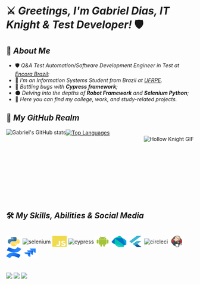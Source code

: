 # ⚔️ *Greetings, I'm Gabriel Dias, IT Knight & Test Developer!* 🛡️

## 📜 *About Me*
- 🛡️ *Q&A Test Automation/Software Development Engineer in Test at [Encora Brazil](https://www.encora.com/?daitan-is-now-encora);*
- 🏫 *I’m an Information Systems Student from Brazil at [UFRPE](https://www.ufrpe.br).*
- 🐞 *Battling bugs with **Cypress framework**;*
- 🌑 *Delving into the depths of **Robot Framework** and **Selenium Python**;*
- 📂 *Here you can find my college, work, and study-related projects.*

## 🔮 *My GitHub Realm*
  <div style="display: flex; align-items: flex-start;">
    <div>
      <a href="https://github.com/gdias9487">
        <img align="left" height="150em" src="https://github-readme-stats.vercel.app/api?username=gdias9487&show_icons=true&theme=dark&include_all_commits=true&count_private=true" alt="Gabriel's GitHub stats"/>
        <img align="center" height="150em" src="https://github-readme-stats.vercel.app/api/top-langs/?username=gdias9487&layout=compact&langs_count=7&theme=dark" alt="Top Languages"/>
      </a>
      <img align="right" src="https://media.tenor.com/_Z9Mq2Ct-2sAAAAi/hollow-knight-waking-up.gif" alt="Hollow Knight GIF" height="170" style="margin-left: 100px;"/>
    </div>
    
  </div>

 ## 🛠️ *My Skills, Abilities & Social Media*
<div style="display: inline_block"><br>
  <img align="center" alt="python" height="30" width="40" src="https://raw.githubusercontent.com/devicons/devicon/master/icons/python/python-original.svg">
  <img align="center" alt="selenium" height="30" width="40" src="https://cdn.jsdelivr.net/gh/devicons/devicon@latest/icons/selenium/selenium-original.svg">  
  <img align="center" alt="javascript" height="30" width="40" src="https://raw.githubusercontent.com/devicons/devicon/master/icons/javascript/javascript-plain.svg">
  <img align="center" alt="cypress" height="30" width="40" src="https://cdn.jsdelivr.net/gh/devicons/devicon@latest/icons/cypressio/cypressio-original.svg">
  <img align="center" alt="android" height="30" width="40" src="https://raw.githubusercontent.com/devicons/devicon/master/icons/android/android-original.svg">
  <img align="center" alt="dart" height="30" width="40" src="https://raw.githubusercontent.com/devicons/devicon/master/icons/dart/dart-original.svg">
  <img align="center" alt="flutter" height="30" width="40" src="https://raw.githubusercontent.com/devicons/devicon/master/icons/flutter/flutter-original.svg">
  <img align="center" alt="circleci" height="30" width="40" src="https://cdn.jsdelivr.net/gh/devicons/devicon@latest/icons/circleci/circleci-plain.svg">
  <img align="center" alt="jenkins" height="30" width="40" src="https://raw.githubusercontent.com/devicons/devicon/master/icons/jenkins/jenkins-original.svg">
  <img align="center" alt="confluence" height="30" width="40" src="https://raw.githubusercontent.com/devicons/devicon/master/icons/confluence/confluence-original.svg">
  <img align="center" alt="jira" height="30" width="40" src="https://raw.githubusercontent.com/devicons/devicon/master/icons/jira/jira-original.svg">

</div>


  
  #  
 
<div>
  <a href="https://www.instagram.com/gd1az_/" target="_blank"><img src="https://img.shields.io/badge/-Instagram-%23E4405F?style=for-the-badge&logo=instagram&logoColor=white" target="_blank"></a>
  <a href = "mailto:gdias9487@gmail.com"><img src="https://img.shields.io/badge/-Gmail-%23333?style=for-the-badge&logo=gmail&logoColor=white" target="_blank"></a>
  <a href="https://www.linkedin.com/in/gabriel-dias-51354619b/" target="_blank"><img src="https://img.shields.io/badge/-LinkedIn-%230077B5?style=for-the-badge&logo=linkedin&logoColor=white" target="_blank"></a> 
</div>

